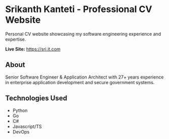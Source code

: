 # Srikanth Kanteti - Professional CV Website

Personal CV website showcasing my software engineering experience and expertise.

**Live Site:** https://sri.it.com

## About
Senior Software Engineer & Application Architect with 27+ years experience in enterprise application development and secure government systems.

## Technologies Used
- Python
- Go
- C#
- Javascript/TS
- DevOps
